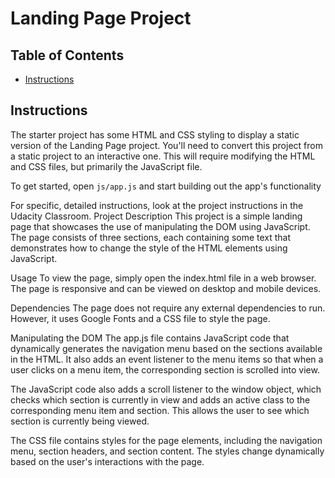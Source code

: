 # Landing Page Project

## Table of Contents

- [Instructions](#instructions)

## Instructions

The starter project has some HTML and CSS styling to display a static version of the Landing Page project. You'll need to convert this project from a static project to an interactive one. This will require modifying the HTML and CSS files, but primarily the JavaScript file.

To get started, open `js/app.js` and start building out the app's functionality

For specific, detailed instructions, look at the project instructions in the Udacity Classroom.
Project Description
This project is a simple landing page that showcases the use of manipulating the DOM using JavaScript. The page consists of three sections, each containing some text that demonstrates how to change the style of the HTML elements using JavaScript.

Usage
To view the page, simply open the index.html file in a web browser. The page is responsive and can be viewed on desktop and mobile devices.

Dependencies
The page does not require any external dependencies to run. However, it uses Google Fonts and a CSS file to style the page.

Manipulating the DOM
The app.js file contains JavaScript code that dynamically generates the navigation menu based on the sections available in the HTML. It also adds an event listener to the menu items so that when a user clicks on a menu item, the corresponding section is scrolled into view.

The JavaScript code also adds a scroll listener to the window object, which checks which section is currently in view and adds an active class to the corresponding menu item and section. This allows the user to see which section is currently being viewed.

The CSS file contains styles for the page elements, including the navigation menu, section headers, and section content. The styles change dynamically based on the user's interactions with the page.
